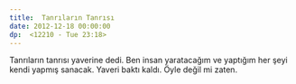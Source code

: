 ```yaml
---
title:  Tanrıların Tanrısı
date: 2012-12-18 00:00:00
dp:  <12210 - Tue 23:18>
---
```



Tanrıların tanrısı yaverine dedi. Ben insan yaratacağım ve yaptığım
her şeyi kendi yapmış sanacak. Yaveri baktı kaldı. Öyle değil mi
zaten. 



